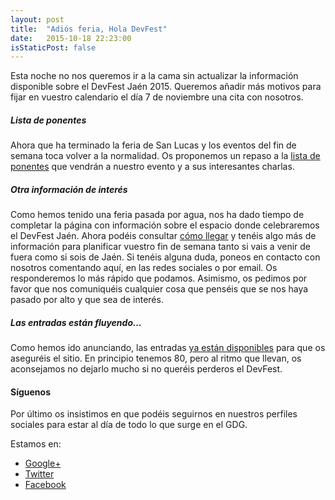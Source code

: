 ```yaml
---
layout: post
title:  "Adiós feria, Hola DevFest"
date:   2015-10-18 22:23:00
isStaticPost: false
---
```

Esta noche no nos queremos ir a la cama sin actualizar la información disponible sobre el DevFest Jaén 2015. Queremos añadir más motivos para fijar en vuestro calendario el día 7 de noviembre una cita con nosotros.

##### Lista de ponentes
Ahora que ha terminado la feria de San Lucas y los eventos del fin de semana toca volver a la normalidad. Os proponemos un repaso a la [lista de ponentes](http://gdgjaen.xyz/speakers/) que vendrán a nuestro evento y a sus interesantes charlas.

##### Otra información de interés
Como hemos tenido una feria pasada por agua, nos ha dado tiempo de completar la página con información sobre el espacio donde celebraremos el DevFest Jaén. Ahora podéis consultar [cómo llegar](http://gdgjaen.xyz/logistics/) y tenéis algo más de información para planificar vuestro fin de semana tanto si vais a venir de fuera como si sois de Jaén. Si tenéis alguna duda, poneos en contacto con nosotros comentando aquí, en las redes sociales o por email. Os responderemos lo más rápido que podamos.
Asimismo, os pedimos por favor que nos comuniquéis cualquier cosa que penséis que se nos haya pasado por alto y que sea de interés. 

##### Las entradas están fluyendo...
Como hemos ido anunciando, las entradas [ya están disponibles](https://www.eventbrite.es/e/entradas-devfest-jaen-2015-19077358894) para que os aseguréis el sitio. En principio tenemos 80, pero al ritmo que llevan, os aconsejamos no dejarlo mucho si no queréis perderos el DevFest.


#### Síguenos
Por último os insistimos en que podéis seguirnos en nuestros perfiles sociales para estar al día de todo lo que surge en el GDG.

Estamos en:  


* [Google+](https://goo.gl/P6enqz)
* [Twitter](https://goo.gl/RFv24j)
* [Facebook](https://goo.gl/7dXQYJ)
